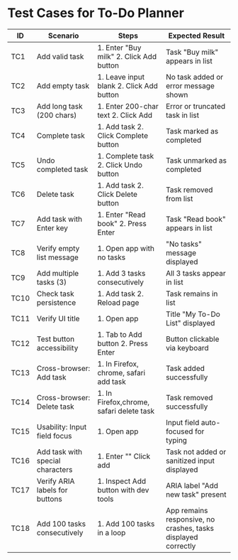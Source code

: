 
# Test Cases for To-Do Planner

| ID  | Scenario                     | Steps                                              | Expected Result                        |
|-----|------------------------------|----------------------------------------------------|----------------------------------------|
| TC1 | Add valid task               | 1. Enter "Buy milk" 2. Click Add button            | Task "Buy milk" appears in list        |
| TC2 | Add empty task               | 1. Leave input blank 2. Click Add button           | No task added or error message shown   |
| TC3 | Add long task (200 chars)    | 1. Enter 200-char text 2. Click Add                | Error or truncated task in list        |
| TC4 | Complete task                | 1. Add task 2. Click Complete button               | Task marked as completed               |
| TC5 | Undo completed task          | 1. Complete task 2. Click Undo button              | Task unmarked as completed             |
| TC6 | Delete task                  | 1. Add task 2. Click Delete button                 | Task removed from list                 |
| TC7 | Add task with Enter key      | 1. Enter "Read book" 2. Press Enter                | Task "Read book" appears in list       |
| TC8 | Verify empty list message    | 1. Open app with no tasks                          | "No tasks" message displayed           |
| TC9 | Add multiple tasks (3)       | 1. Add 3 tasks consecutively                       | All 3 tasks appear in list             |
| TC10| Check task persistence       | 1. Add task 2. Reload page                         | Task remains in list                   |
| TC11| Verify UI title              | 1. Open app                                        | Title "My To-Do List" displayed        |
| TC12| Test button accessibility    | 1. Tab to Add button 2. Press Enter                | Button clickable via keyboard          |
| TC13| Cross-browser: Add task      | 1. In Firefox, chrome, safari add task             | Task added successfully                |
| TC14| Cross-browser: Delete task   | 1. In Firefox,chrome, safari delete task           | Task removed successfully              |
| TC15| Usability: Input field focus | 1. Open app                                        | Input field auto-focused for typing    |
TC16 | Add task with special characters | 1. Enter "<script>alert('test')</script>" Click add| Task not added or sanitized input displayed | Chrome 129, Windows 11
TC17 | Verify ARIA labels for buttons | 1. Inspect Add button with dev tools             | ARIA label "Add new task" present | Chrome 129, Windows 11
TC18 | Add 100 tasks consecutively | 1. Add 100 tasks in a loop | App remains responsive, no crashes, tasks displayed correctly | Chrome 129, Windows 11
